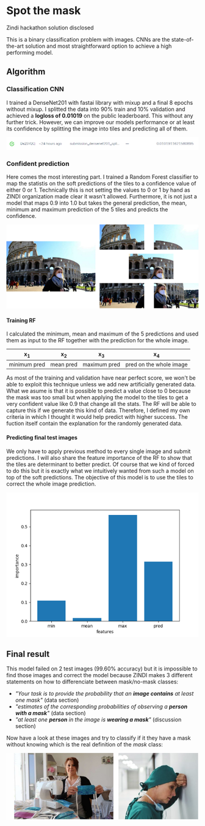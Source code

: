 # Spot the mask
Zindi hackathon solution disclosed

This is a binary classification problem with images. CNNs are the state-of-the-art solution and most straightforward option to achieve a high performing model.

## Algorithm 

### Classification CNN

I trained a DenseNet201 with fastai library with mixup and a final 8 epochs without mixup. I splitted the data into 90% train and 10% validation and achieved a **logloss of 0.01019** on the public leaderboard. This without any further trick. However, we can improve our models performance or at least its confidence by splitting the image into tiles and predicting all of them.

![submission](https://github.com/alfonmedela/spot_the_mask/blob/master/imgs/cnn_pred.PNG)

### Confident prediction

Here comes the most interesting part. I trained a Random Forest classifier to map the statistis on the soft predictions of the tiles to a confidence value of either 0 or 1. Technically this is not setting the values to 0 or 1 by hand as ZINDI organization made clear it wasn't allowed. Furthermore, it is not just a model that maps 0.9 into 1.0 but takes the general prediction, the mean, minimum and maximum prediction of the 5 tiles and predicts the confidence.

![tiles](https://github.com/alfonmedela/spot_the_mask/blob/master/imgs/tiles_diagram.png)

#### Training RF

I calculated the minimum, mean and maximum of the 5 predictions and used them as input to the RF together with the prediction for the whole image.


| x<sub>1</sub>  |  x<sub>2</sub>| x<sub>3</sub> | x<sub>4</sub>| 
| ------------- | ------------- |------------- | ------------- |
| minimum pred   | mean pred        | maximum pred        | pred on the whole image |


As most of the training and validation have near perfect score, we won't be able to exploit this technique unless we add new artificially generated data. What we asume is that it is possible to predict a value close to 0 because the mask was too small but when applying the model to the tiles to get a very confident value like 0.9 that change all the stats. The RF will be able to capture this if we generate this kind of data. Therefore, I defined my own criteria in which I thought it would help predict with higher success. The fuction itself contain the explanation for the randomly generated data.

#### Predicting final test images

We only have to apply previous method to every single image and submit predictions. I will also share the feature importance of the RF to show that the tiles are determinant to better predict. Of course that we kind of forced to do this but it is exactly what we intuitively wanted from such a model on top of the soft predictions. The objective of this model is to use the tiles to correct the whole image prediction.

![feature importance](https://github.com/alfonmedela/spot_the_mask/blob/master/imgs/bar_plot.png)

## Final result
This model failed on 2 test images (99.60% accuracy) but it is impossible to find those images and correct the model because ZINDI makes 3 different statements on how to differenciate between mask/no-mask classes:

- *"Your task is to provide the probability that an **image contains** at least one mask"* (data section)
- *"estimates of the corresponding probabilities of observing a **person with a mask**"* (data section)
- *"at least one **person** in the image is **wearing a mask**"* (discussion section)

Now have a look at these images and try to classify if it they have a mask without knowing which is the real definition of the *mask* class:

![dudas](https://github.com/alfonmedela/spot_the_mask/blob/master/imgs/unkown.png)

